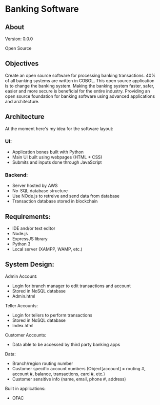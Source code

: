 # Banking Software
## About
Version: 0.0.0

Open Source

## Objectives
Create an open source software for processing banking transactions.
40% of all banking systems are written in COBOL. This open source application is to change the banking system.
Making the banking system faster, safer, easier and more secure is beneficial for the entire industry.
Providing an open source foundation for banking software using advanced applications and architecture. 

## Architecture
At the moment here's my idea for the software layout:
### UI:
* Application bones built with Python
* Main UI built using webpages (HTML + CSS)
* Submits and inputs done through JavaScript

### Backend:
* Server hosted by AWS
* No-SQL database structure
* Use NOde.js to retreive and send data from database
* Transaction database stored in blockchain

## Requirements:
* IDE and/or text editor
* Node.js
* ExpressJS library
* Python 3
* Local server (XAMPP, WAMP, etc.)

## System Design:
Admin Account:
* Login for branch manager to edit transactions and account 
* Stored in NoSQL database
* Admin.html

Teller Accounts:
* Login for tellers to perform transactions
* Stored in NoSQL database
* Index.html

Customer Accounts:
* Data able to be accessed by third party banking apps

Data:
* Branch/region routing number
* Customer specific account numbers (Object[account] = routing #, account #, balance, transactions, card #, etc.)
* Customer sensitive info (name, email, phone #, address)

Built in applications:
* OFAC